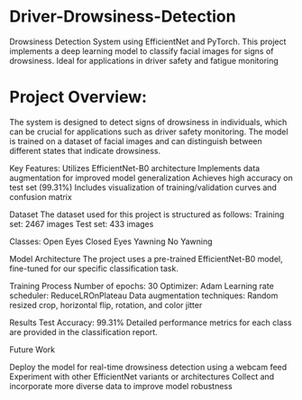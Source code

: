 # Driver-Drowsiness-Detection
Drowsiness Detection System using EfficientNet and PyTorch. This project implements a deep learning model to classify facial images for signs of drowsiness. Ideal for applications in driver safety and fatigue monitoring


# Project Overview:

The system is designed to detect signs of drowsiness in individuals, which can be crucial for applications such as driver safety monitoring. The model is trained on a dataset of facial images and can distinguish between different states that indicate drowsiness.

Key Features:
Utilizes EfficientNet-B0 architecture
Implements data augmentation for improved model generalization
Achieves high accuracy on test set (99.31%)
Includes visualization of training/validation curves and confusion matrix

Dataset
The dataset used for this project is structured as follows:
Training set: 2467 images
Test set: 433 images

Classes:
Open Eyes
Closed Eyes
Yawning
No Yawning

Model Architecture
The project uses a pre-trained EfficientNet-B0 model, fine-tuned for our specific classification task.

Training Process
Number of epochs: 30
Optimizer: Adam
Learning rate scheduler: ReduceLROnPlateau
Data augmentation techniques: Random resized crop, horizontal flip, rotation, and color jitter

Results
Test Accuracy: 99.31%
Detailed performance metrics for each class are provided in the classification report.


Future Work

Deploy the model for real-time drowsiness detection using a webcam feed
Experiment with other EfficientNet variants or architectures
Collect and incorporate more diverse data to improve model robustness
